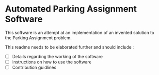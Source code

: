 # Automated Parking Assignment Software
This software is an attempt at an implementation of an invented solution to the Parking Assignment problem.

This readme needs to be elaborated further and should include :
 - [ ] Details regarding the working of the software
 - [ ] Instructions on how to use the software
 - [ ] Contribution guidlines